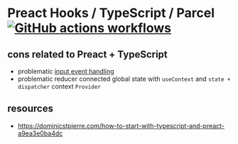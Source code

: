 # Preact Hooks / TypeScript / Parcel [![GitHub actions workflows](https://github.com/daggerok/preact-hooks-typescript-app/workflows/GitHub%20actions%20workflows/badge.svg)](https://github.com/daggerok/preact-hooks-typescript-app/actions?query=workflow%3A%22GitHub+actions+workflows%22)

## cons related to Preact + TypeScript

* problematic [input event handling](src/components/app/nav/AddItem.tsx#L27)
* problematic reducer connected global state with `useContext` and `state + dispatcher` context `Provider`

## resources

* https://dominicstpierre.com/how-to-start-with-typescript-and-preact-a9ea3e0ba4dc
